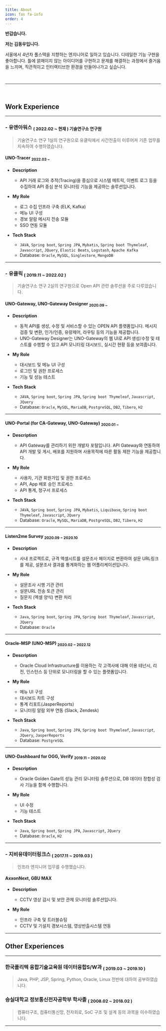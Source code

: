 ```yaml
---
title: About
icon: fas fa-info
order: 4
---
```


**반갑습니다.** 

**저는 김동우입니다.**

서울에서 4년차 풀스택을 지향하는 엔지니어로 일하고 있습니다. 디테일한 기능 구현을 좋아합니다. 틀에 얽매이지 않는 아이디어를 구현하고 문제를 해결하는 과정에서 즐거움을 느끼며, 직관적이고 인터랙티브한 환경을 만들어나가고 싶습니다.

<br>

------------------------------

<br>

## Work Experience

------------------------------

### - 유앤아워스 <sub> ( 2022.02 ~ 현재 ) 기술연구소 연구원</sub>

> 기술연구소 연구 1실의 연구원으로 유클릭에서 사간전출이 이루어져 기존 업무를 지속하여 수행하였습니다.

#### UNO-Tracer <sub> 2022.03 ~ </sub>

- **Description**
    - API 거래 로그와 추적(Tracing)을 중심으로 시스템 메트릭, 이벤트 로그 등을 수집하여 API 중심 분석 모니터링 기능을 제공하는 솔루션입니다.

- **My Role**
    - 로그 수집 인프라 구축 (ELK, Kafka)
    - 메뉴 UI 구성
    - 경보 알람 메시지 전송 모듈
    - SSO 연동 모듈

- **Tech Stack**
    - `JAVA`, `Spring boot`, `Spring JPA`, `Mybatis`, `Spring boot Thymeleaf`, `Javascript`, `JQuery`, `Elastic Beats`, `Logstash`, `Apache Kafka`
    - Database: `Oracle`, `MySQL`, `Singlestore`, `MongoDB`

------------------------------

### - 유클릭 <sub> ( 2019.11 ~ 2022.02 ) </sub>

> 기술연구소 연구 2실의 연구원으로 Open API 관련 솔루션을 주로 다루었습니다. 

#### UNO-Gateway, UNO-Gateway Designer <sub> 2020.09 ~ </sub>

- **Description**
    - 동적 API를 생성, 수정 및 서비스할 수 있는 OPEN API 플랫폼입니다. 메시지 검증 및 변환, 인가/인증, 유량제어, 라우팅 등의 기능을 제공합니다.
    - UNO-Gateway Designer는 UNO-Gateway의 웹 UI로 API 생성/수정 및 테스트를 수행할 수 있고 API 모니터링 대시보드, 실시간 현황 등을 보여줍니다.

- **My Role**
    - 대시보드 및 메뉴 UI 구성
    - 로그인 및 권한 프로세스
    - 기능 및 성능 테스트

- **Tech Stack**
    - `JAVA`, `Spring boot`, `Spring JPA`, `Spring boot Thymeleaf`, `Javascript`, `JQuery`
    - Database: `Oracle`, `MySQL`, `MariaDB`, `PostgreSQL`, `DB2`, `Tibero`, `H2`


------------------------------

#### UNO-Portal (for CA-Gateway, UNO-Gateway) <sub> 2020.01 ~ </sub>

- **Description**
    - API Gateway를 관리하기 위한 개발자 포털입니다. API Gateway와 연동하여 API 개발 및 게시, 배포를 지원하며 사용목적에 따른 활동 제한 기능을 제공합니다.

- **My Role**
    - 사용자, 기관 회원가입 및 권한 프로세스
    - API, App 배포 승인 프로세스
    - API 통계, 청구서 프로세스

- **Tech Stack**
    - `JAVA`, `Spring boot`, `Spring JPA`, `Mybatis`, `Liquibase`, `Spring boot Thymeleaf`, `Javascript`, `JQuery`
    - Database: `Oracle`, `MySQL`, `MariaDB`, `PostgreSQL`, `DB2`, `Tibero`, `H2`


------------------------------

#### Listen2me Survey <sub> 2020.09 ~ 2020.10 </sub>

- **Description**
    - 사내 프로젝트로, 규격 엑셀시트를 설문조사 페이지로 변환하여 설문 URL링크를 제공, 설문조사 결과를 통계화하는 웹 어플리케이션입니다.

- **My Role**
    - 설문조사 시행 기관 관리
    - 설문URL 전송 토큰 관리
    - 질문지 (엑셀 양식) 변환 처리

- **Tech Stack**
    - `Java`, `Spring boot`, `Spring JPA`, `Spring boot Thymeleaf`, `Javascript`, `JQuery`
    - Database: `Oracle`


------------------------------

#### Oracle-MSP (UNO-MSP) <sub> 2020.02 ~ 2022.12 </sub>

- **Description**
    - Oracle Cloud Infrastructure를 이용하는 각 고객사에 대해 이용 테넌시, 리전, 인스턴스 등 단위로 모니터링을 할 수 있는 플랫폼입니다.

- **My Role**
    - 메뉴 UI 구성
    - 대시보드 차트 구성
    - 통계 리포트(JasperReports)
    - 모니터링 알람 외부 연동 (Slack, Zendesk)

- **Tech Stack**
    - `Java`, `Spring boot`, `Spring JPA`, `Spring boot Thymeleaf`, `Javascript`, `JQuery`, `JasperReports`
    - Database: `PostgreSQL`

------------------------------

#### UNO-Dashboard for OGG, Verify <sub> 2019.11 ~ 2020.02 </sub>

- **Description**
    - Oracle Golden Gate의 성능 관리 모니터링 솔루션으로, DB 데이터 정합성 검사 기능을 함께 수행합니다.

- **My Role**
    - UI 수정
    - 기능 테스트

- **Tech Stack**
    - `Java`, `Spring boot`, `Spring JPA`, `Javascript`, `JQuery`
    - Database: `Oracle`, `H2`

------------------------------

### - 지비유데이터링크스 <sub> ( 2017.11 ~ 2019.03 ) </sub>

> 인프라 엔지니어 업무를 수행했습니다.

#### AxxonNext, GBU MAX

- **Description**
    - CCTV 영상 감시 및 보안 관제 모니터링 솔루션입니다.

- **My Role**
    - 인프라 구축 및 트러블슈팅
    - CCTV 및 기설치 경보시스템, 영상반출시스템 연동

------------------------------

## Other Experiences

------------------------------

### 한국폴리텍 융합기술교육원 데이터융합S/W과 <sub> ( 2019.03 ~ 2019.10 ) </sub>

> Java, PHP, JSP, Spring, Python, Oracle, Linux 전반에 대하여 공부하였습니다.

### 숭실대학교 정보통신전자공학부 학사졸 <sub> ( 2008.02 ~ 2018.02 ) </sub>

> 컴퓨터구조, 컴퓨터통신망, 전자회로, SoC 구조 및 설계 등의 과목을 이수하였습니다.


------------------------------